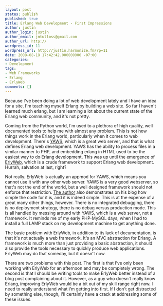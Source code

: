 ```yaml
---
layout: post
status: publish
published: true
title: Erlang Web Development - First Impressions
author: justin
author_login: justin
author_email: jmtulloss@gmail.com
author_url: http://
wordpress_id: 11
wordpress_url: http://justin.harmonize.fm/?p=11
date: 2008-08-18 17:42:42.000000000 -07:00
categories:
- Development
tags:
- Web Frameworks
- Erlang
- ErlyWeb
comments: []
---
```

Because I've been doing a lot of web development lately and I have an idea for a site, I'm teaching myself Erlang by building a web site. So far I haven't learned much erlang, but I am learning a lot about the current state of the Erlang web community, and it's not pretty.

Coming from the Python world, I'm used to a plethora of high quality, well documented tools to help me with almost any problem. This is not how things work in the Erlang world, particularly when it comes to web development. There's <a href="http://yaws.hyber.org/">YAWS</a>, which is a great web server, and that is what defines Erlang web development. YAWS has the ability to process files in a similar manner to PHP, and embedding erlang in HTML used to be the easiest way to do Erlang development. This was up until the emergence of <a href="http://erlyweb.org/">ErlyWeb</a>, which is a crude framework to support Erlang web development. Hurrah, salvation at last, right?

Not really. ErlyWeb is actually an appmod for YAWS, which means you cannot use it with any other web server. YAWS is a very good webserver, so that's not the end of the world, but a well designed framework should not enforce that restriction. <a href="http://yarivsblog.com/articles/2006/10/27/introducing-erlyweb-the-erlang-twist-on-web-framworks/">The author</a> also demonstrates on his blog how simple the code for it is, and it is indeed simple. This is at the expense of a great many other things, however. There is no integrated debugging, there is no deployment strategy, there is no debug versus production mode. This is all handled by messing around with YAWS, which is a web server, not a framework. It reminds me of my early PHP-MySQL days, when I had to install a full LAMP stack on my development machine to get anything done.

The basic problem with ErlyWeb, in addition to its lack of documentation, is that it's not actually a web framework. It's an MVC abstraction for Erlang. A framework is much more than just providing a basic abstraction, it should also provide the tools necessary to quickly produce web applications. ErlyWeb may do that someday, but it doesn't now.

There are two problems with this post. The first is that I've only been working with ErlyWeb for an afternoon and may be completely wrong. The second is that I should be writing tools to make ErlyWeb better instead of a blog post complaining about it. However, as a guy who doesn't really know Erlang, improving ErlyWeb would be a bit out of my skill range right now. I need to really understand what i'm getting into first. If I don't get distracted by something else, though, I'll certainly have a crack at addressing some of these issues.

